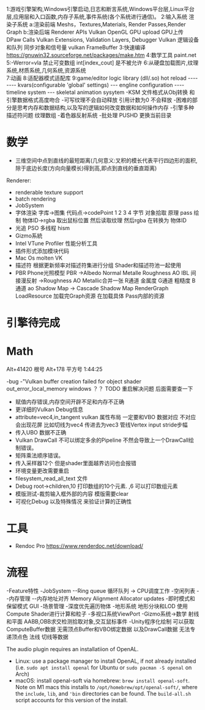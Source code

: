 1:游戏引擎架构,Windows引擎启动,日志和断言系统,Windows平台层,Linux平台层,应用层和入口函数,内存子系统,事件系统(各个系统进行通信)。
2:输入系统 
  渲染子系统
    a:渲染前端
      Meshs，Textures,Materials, Render Passes,Render Graph
    b:渲染后端
      Renderer APIs Vulkan OpenGL  GPU upload GPU上传 DPaw Calls 
      Vulkan Extensions, Validation Layers, Debugger 
      Vulkan 逻辑设备和队列
      同步对象和信号量  vulkan FrameBuffer
3:快速编译 https://gnuwin32.sourceforge.net/packages/make.htm
4:数学工具 paint.net  
5:-Werror=vla 禁止可变数组 int[index_cout] 是不被允许
6:从硬盘加载图片,纹理系统,材质系统,几何系统,资源系统  
7:动画
8:适配器模式适配库
9:game/editor logic library (dll/.so) hot reload    -------- kvars(configurable 'global' settings)  --- engline configuration  ---- timeline system  --- skeletal animation sysytem 
-KSM 文件格式从Obj转换  和引擎数据格式高度吻合
-可写纹理不会自动释放 引用计数为0 不会释放
-困难的部分是思考内存和数据结构,以及写的逻辑如何改变数据和如何操作内存
-引擎多种描述符问题 纹理数组
-着色器反射系统
-批处理
 PUSHD 更换当前目录

# 数学
 * 三维空间中点到直线的最短距离(几何意义:叉积的模长代表平行四边形的面积,除于底边长度(方向向量模长)得到高,即点到直线的垂直距离)

Renderer:
- renderable texture support
- batch rendering
- JobSystem
- 字体渲染 字库->图集  代码点->codePoint 1 2 3 4 字节  对象拾取 原理 pass 绘制 物体ID->rgba 取出鼠标位置 然后读取纹理 然后rgba 在转换为 物体ID 
- 光追 PSO 多线程 hism
- Gizmo系統
- Intel VTune Profiler 性能分析工具
- 插件形式添加模块代码
- Mac Os molten VK
- 描述符
  根据更新频率对描述符集进行分组  Shader和描述符池一起使用
- PBR
  Phone光照模型 PBR ->Albedo Normal Metalle Roughness AO IBL 间接漫反射 ->Roughness AO Metallic合并一张
  R通道 金属度 G通道 粗糙度 B通道 ao
  Shadow Map -> Cascade Shadow Map 
   RenderGraph LoadResource 加载完Graph资源 在加载具体 Pass内部的资源
# 引擎待完成
# Math
  Alt+41420 根号 Alt+178 平方号  1:44:25
  
-bug
-"Vulkan buffer creation failed for object shader  out_error_local_memory  windows ？？ TODO  重启解决问题 后面需要查一下
- 赋值内存错误,内存空间开辟不足和内存不正确
- 更详细的Vulkan Debug信息
- attribute=vec4,in_tangent vulkan 属性布局 一定要和VBO 数据对应 不对应会出现花屏 比如切线为vec4 传进去为vec3 管线Vertex input stride步幅
- 传入UBO 数据不正确
- Vulkan DrawCall 不可以绑定多余的Pipeline 不然会导致上一个DrawCall绘制错误。
- 矩阵乘法顺序错误。
- 传入采样器12个 但是shader里面越界访问也会报错
- 环境变量更改需要重启
- filesystem_read_all_text 文件 
- Debug root->children,10 打印数组的10个元素. ,6 可以打印数组元素
- 模版测试-裁剪输入框外部的内容 模版需要clear
- 可视化Debug 以及特殊情况 来验证计算的正确性

# 工具
  * Rendoc Pro 
    https://www.renderdoc.net/download/
# 流程

-Feature特性
-JobSystem
 --Ring queue 循环队列 -> CPU调度工作
-空闲列表
 --内存管理 
 --内存地址对齐 Memory Alignment Allocator updates
-即时模式和保留模式 GUI
-场景管理
 -深度优先遍历物体
-地形系统
  地形分块和LOD 使用Compute Shader进行计算和粒子
-多视口系统ViewPort
-Gizmo系统->数学 射线和平面 AABB,OBB求交检测拾取对象,交互鼠标事件
-Unity程序化绘制 可以获取ComputeBuffer数据 无需顶点Buffer和VBO绑定数据 以及DrawCall数据 无法专递顶点色 法线 切线等数据  

The audio plugin requires an installatiion of OpenAL.
 - Linux: use a package manager to install OpenAL, if not already installed (i.e. `sudo apt install openal` for Ubuntu or `sudo pacman -S openal` on Arch)
 - macOS: install openal-soft via homebrew: `brew install openal-soft`. Note on M1 macs this installs to `/opt/homebrew/opt/openal-soft/`, where the `include`, `lib`, and `'bin` directories can be found. The `build-all.sh` script accounts for this version of the install.